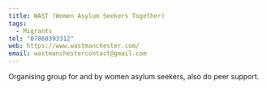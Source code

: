```yaml
---
title: WAST (Women Asylum Seekers Together)
tags:
  - Migrants
tel: "07860393312"
web: https://www.wastmanchester.com/
email: wastmanchestercontact@gmail.com
---
```


Organising group for and by women asylum seekers, also do peer support.

